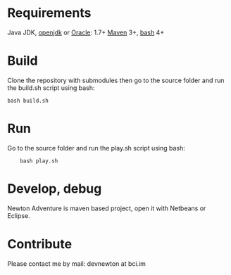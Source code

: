 Requirements
============

Java JDK, [openjdk](http://openjdk.java.net/) or [Oracle](http://java.com): 1.7+
[Maven](http://www.maven.org) 3+,
[bash](https://www.gnu.org/software/bash/) 4+

Build
=====

Clone the repository with submodules then go to the source folder
and run the build.sh script using bash:

	bash build.sh

Run 
===

Go to the source folder and run the play.sh script using bash:

        bash play.sh

Develop, debug
==============

Newton Adventure is maven based project, open it with Netbeans or Eclipse.

Contribute
==========

Please contact me by mail: devnewton at bci.im

